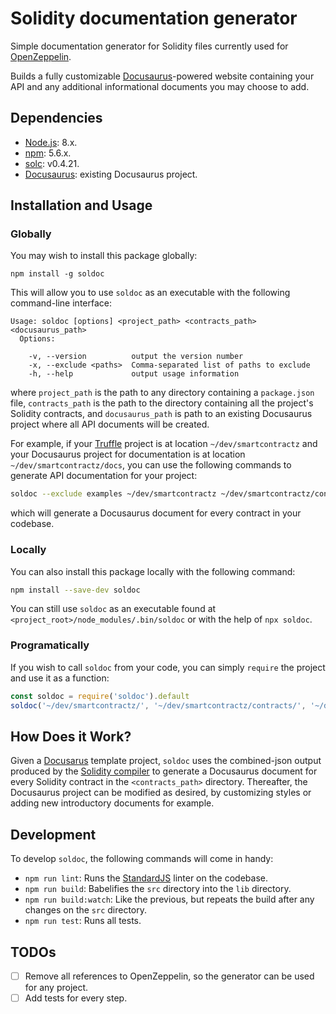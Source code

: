 # Solidity documentation generator

Simple documentation generator for Solidity files currently used for [OpenZeppelin](https://github.com/OpenZeppelin/zeppelin-solidity).

Builds a fully customizable [Docusaurus](https://docusaurus.io/)-powered website containing your API and any additional informational documents you may choose to add.

## Dependencies

* [Node.js](https://nodejs.org/en/): 8.x.
* [npm](https://nodejs.org/en/): 5.6.x.
* [solc](https://github.com/ethereum/solidity): v0.4.21.
* [Docusaurus](http://docusaurus.io/): existing Docusaurus project.

## Installation and Usage

### Globally

You may wish to install this package globally:

```
npm install -g soldoc
```

This will allow you to use `soldoc` as an executable with the following command-line interface:

```
Usage: soldoc [options] <project_path> <contracts_path> <docusaurus_path>
  Options:

    -v, --version          output the version number
    -x, --exclude <paths>  Comma-separated list of paths to exclude
    -h, --help             output usage information
```

where `project_path` is the path to any directory containing a `package.json` file, `contracts_path` is the path to the directory containing all the project's Solidity contracts, and `docusaurus_path` is path to an existing Docusaurus project where all API documents will be created.

For example, if your [Truffle](http://truffleframework.com/) project is at location `~/dev/smartcontractz` and your Docusaurus project for documentation is at location `~/dev/smartcontractz/docs`, you can use the following commands to generate API documentation for your project:

```sh
soldoc --exclude examples ~/dev/smartcontractz ~/dev/smartcontractz/contracts ~/dev/smartcontractz/docs
```

which will generate a Docusaurus document for every contract in your codebase.

### Locally

You can also install this package locally with the following command:

```sh
npm install --save-dev soldoc
```

You can still use `soldoc` as an executable found at `<project_root>/node_modules/.bin/soldoc` or with the help of `npx soldoc`.

### Programatically

If you wish to call `soldoc` from your code, you can simply `require` the project and use it as a function:

```javascript
const soldoc = require('soldoc').default
soldoc('~/dev/smartcontractz/', '~/dev/smartcontractz/contracts/', '~/dev/smartcontractz/docs/', ['examples'])
```

## How Does it Work?

Given a [Docusarus](https://docusaurus.io/) template project, `soldoc` uses the combined-json output produced by the [Solidity compiler](https://github.com/ethereum/solidity) to generate a Docusaurus document for every Solidity contract in the `<contracts_path>` directory. Thereafter, the Docusaurus project can be modified as desired, by customizing styles or adding new introductory documents for example.

## Development

To develop `soldoc`, the following commands will come in handy:

* `npm run lint`: Runs the [StandardJS](https://standardjs.com/) linter on the codebase.
* `npm run build`: Babelifies the `src` directory into the `lib` directory.
* `npm run build:watch`: Like the previous, but repeats the build after any changes on the `src` directory.
* `npm run test`: Runs all tests.

## TODOs

- [ ] Remove all references to OpenZeppelin, so the generator can be used for any project.
- [ ] Add tests for every step.

